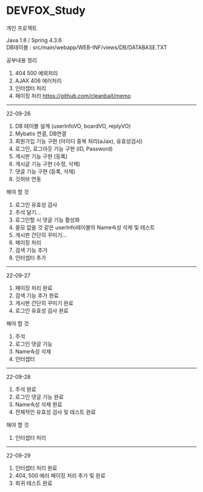 # DEVFOX_Study
개인 프로젝트

Java 1.8 / Spring 4.3.6     
DB테이블 : src/main/webapp/WEB-INF/views/DB/DATABASE.TXT

공부내용 정리    
1. 404 500 예외처리
2. AJAX 406 에러처리
3. 인터셉터 처리
4. 페이징 처리
https://github.com/cleanbait/memo

------------------------------------------------------------

22-09-26
1. DB 테이블 설계 (userInfoVO, boardVO, replyVO)
2. Mybatis 연결, DB연결
3. 회원가입 기능 구현 (아이디 중복 처리(aJax), 유효성검사)
4. 로그인, 로그아웃 기능 구현 (ID, Password)
5. 게시판 기능 구현 (등록)
6. 게시글 기능 구현 (수정, 삭제)
7. 댓글 기능 구현 (등록, 삭제) 
8. 깃허브 연동

해야 할 것
1. 로그인 유효성 검사
2. 주석 달기...
3. 로그인할 시 댓글 기능 활성화
4. 쓸모 없을 것 같은 userInfo테이블의 Name속성 삭제 및 테스트
5. 게시판 간단히 꾸미기...
6. 페이징 처리
7. 검색 기능 추가
8. 인터셉터 추가

------------------------------------------------------------

22-09-27
1. 페이징 처리 완료
2. 검색 기능 추가 완료
3. 게시판 간단히 꾸미기 완료
4. 로그인 유효성 검사 완료

해야 할 것
1. 주석
2. 로그인 댓글 기능
3. Name속성 삭제
4. 인터셉터

------------------------------------------------------------

22-09-28
1. 주석 완료
2. 로그인 댓글 기능 완료
3. Name속성 삭제 완료
4. 전체적인 유효성 검사 및 테스트 완료

해야 할 것
1. 인터셉터 처리

------------------------------------------------------------

22-09-29
1. 인터셉터 처리 완료
2. 404, 500 에러 페이징 처리 추가 및 완료
3. 회귀 테스트 완료
